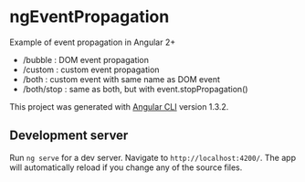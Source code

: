 # ngEventPropagation

Example of event propagation in Angular 2+
- /bubble : DOM event propagation
- /custom : custom event propagation
- /both : custom event with same name as DOM event
- /both/stop : same as both, but with event.stopPropagation()

This project was generated with [Angular CLI](https://github.com/angular/angular-cli) version 1.3.2.

## Development server

Run `ng serve` for a dev server. Navigate to `http://localhost:4200/`. The app will automatically reload if you change any of the source files.
